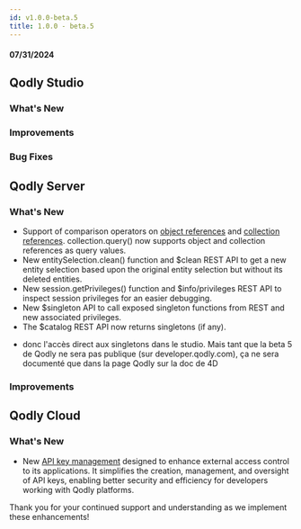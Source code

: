 ```yaml
---
id: v1.0.0-beta.5
title: 1.0.0 - beta.5
---
```



#### 07/31/2024

## Qodly Studio

<h3> What's New </h3>

<h3>Improvements </h3>

<h3>Bug Fixes </h3>

## Qodly Server

<h3> What's New </h3>


- Support of comparison operators on [object references](../language/basics/lang-object.md#object-operators) and [collection references](../language/basics/lang-collection.md#collection-operators). collection.query() now supports object and collection references as query values.
- New entitySelection.clean() function and $clean REST API to get a new entity selection based upon the original entity selection but without its deleted entities.
- New session.getPrivileges() function and $info/privileges REST API to inspect session privileges for an easier debugging.
- New $singleton API to call exposed singleton functions from REST and new associated privileges.
- The $catalog REST API now returns singletons (if any).
+ donc l'accès direct aux singletons dans le studio. Mais tant que la beta 5 de Qodly ne sera pas publique (sur developer.qodly.com), ça ne sera documenté que dans la page Qodly sur la doc de 4D




<h3>Improvements </h3>




## Qodly Cloud

<h3> What's New </h3>

- New [API key management](../cloud/api-key.md) designed to enhance external access control to its applications. It simplifies the creation, management, and oversight of API keys, enabling better security and efficiency for developers working with Qodly platforms.

Thank you for your continued support and understanding as we implement these enhancements!
